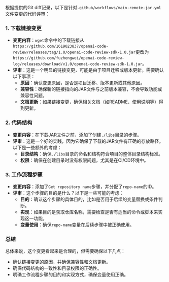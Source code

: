 根据提供的Git diff记录，以下是针对`.github/workflows/main-remote-jar.yml`文件变更的代码评审：

### 1. 下载链接变更
- **变更内容**：`wget`命令中的下载链接从`https://github.com/1619023837/openai-code-review/releases/tag/1.0/openai-code-review-sdk-1.0.jar`更改为`https://github.com/fuzhengwei/openai-code-review-log/releases/download/v1.0/openai-code-review-sdk-1.0.jar`。
- **评审**：这是一个明显的链接变更，可能是由于项目迁移或版本更新。需要确认以下事项：
  - **原因**：确认变更原因，是否是项目迁移、版本更新或其他原因。
  - **兼容性**：确保新的链接指向的JAR文件与之前版本兼容，不会导致功能或兼容性问题。
  - **文档更新**：如果链接变更，确保相关文档（如README、使用说明等）得到更新。

### 2. 代码结构
- **变更内容**：在下载JAR文件之前，添加了创建`./libs`目录的步骤。
- **评审**：这是一个好的实践，因为它确保了下载的JAR文件有正确的存放路径。以下是一些额外的考虑：
  - **目录结构**：确保`./libs`目录的命名和结构符合项目的整体目录结构标准。
  - **权限**：确保在创建目录时没有权限问题，尤其是在CI/CD环境中。

### 3. 工作流程步骤
- **变更内容**：添加了`Get repository name`步骤，并分配了`repo-name`的ID。
- **评审**：这个步骤的目的是什么？以下是一些可能的考虑：
  - **目的**：确认这个步骤的具体目的，比如是否用于后续的变量替换或条件判断。
  - **实现**：如果目的是获取仓库名称，需要检查是否有适当的命令或脚本来实现这一功能。
  - **变量使用**：确保`repo-name`变量在后续步骤中被正确使用。

### 总结
总体来说，这个变更看起来是合理的，但需要确保以下几点：
- 确认链接变更的原因，并确保兼容性和文档更新。
- 确保代码结构的一致性和目录权限的正确性。
- 明确工作流程步骤的目的和实现方式，确保变量使用正确。